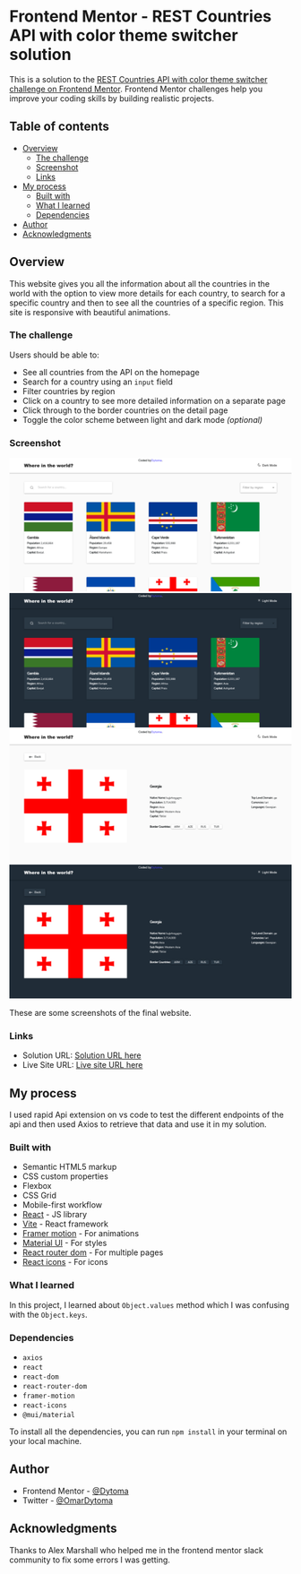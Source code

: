 # Frontend Mentor - REST Countries API with color theme switcher solution

This is a solution to the [REST Countries API with color theme switcher challenge on Frontend Mentor](https://www.frontendmentor.io/challenges/rest-countries-api-with-color-theme-switcher-5cacc469fec04111f7b848ca). Frontend Mentor challenges help you improve your coding skills by building realistic projects. 

## Table of contents

- [Overview](#overview)
  - [The challenge](#the-challenge)
  - [Screenshot](#screenshot)
  - [Links](#links)
- [My process](#my-process)
  - [Built with](#built-with)
  - [What I learned](#what-i-learned)
  - [Dependencies](#dependencies)
- [Author](#author)
- [Acknowledgments](#acknowledgments)


## Overview

This website gives you all the information about all the countries in the world with the option to view more details for each country, to search for a specific country and then to see all the countries of a specific region. This site is responsive with beautiful animations.

### The challenge

Users should be able to:

- See all countries from the API on the homepage
- Search for a country using an `input` field
- Filter countries by region
- Click on a country to see more detailed information on a separate page
- Click through to the border countries on the detail page
- Toggle the color scheme between light and dark mode *(optional)*

### Screenshot

![](./public/images/countries-light.png)
![](./public/images/countries-dark.png)
![](./public/images/country-details-light.png)
![](./public/images/country-details-dark.png)

These are some screenshots of the final website.

### Links

- Solution URL: [Solution URL here](https://www.frontendmentor.io/solutions/rest-countries-api-using-vite-react-material-ui-and-framer-motion-0iAkaE7wMU)
- Live Site URL: [Live site URL here](https://rest-countries-website.vercel.app/)

## My process

I used rapid Api extension on vs code to test the different endpoints of the api and then used Axios to retrieve that data and use it in my solution.

### Built with

- Semantic HTML5 markup
- CSS custom properties
- Flexbox
- CSS Grid
- Mobile-first workflow
- [React](https://reactjs.org/) - JS library
- [Vite](https://vitejs.dev/guide/) - React framework
- [Framer motion](https://www.framer.com/motion/) - For animations
- [Material UI](https://mui.com/material-ui/getting-started/overview/) - For styles
- [React router dom](https://reactrouter.com/en/main) - For multiple pages
- [React icons](https://react-icons.github.io/react-icons//) - For icons


### What I learned

In this project, I learned about ```Object.values``` method which I was confusing with the ```Object.keys```.

### Dependencies

- `axios`
- `react`
- `react-dom`
- `react-router-dom`
- `framer-motion`
- `react-icons`
- `@mui/material`

To install all the dependencies, you can run ```npm install``` in your terminal on your local machine.


## Author

- Frontend Mentor - [@Dytoma](https://www.frontendmentor.io/profile/Dytoma)
- Twitter - [@OmarDytoma](https://www.twitter.com/OmarDytoma)

## Acknowledgments

Thanks to Alex Marshall who helped me in the frontend mentor slack community to fix some errors I was getting. 
